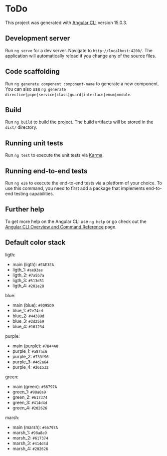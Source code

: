 # ToDo

This project was generated with [Angular CLI](https://github.com/angular/angular-cli) version 15.0.3.

## Development server

Run `ng serve` for a dev server. Navigate to `http://localhost:4200/`. The application will automatically reload if you change any of the source files.

## Code scaffolding

Run `ng generate component component-name` to generate a new component. You can also use `ng generate directive|pipe|service|class|guard|interface|enum|module`.

## Build

Run `ng build` to build the project. The build artifacts will be stored in the `dist/` directory.

## Running unit tests

Run `ng test` to execute the unit tests via [Karma](https://karma-runner.github.io).

## Running end-to-end tests

Run `ng e2e` to execute the end-to-end tests via a platform of your choice. To use this command, you need to first add a package that implements end-to-end testing capabilities.

## Further help

To get more help on the Angular CLI use `ng help` or go check out the [Angular CLI Overview and Command Reference](https://angular.io/cli) page.


## Default color stack

ligth:
 - main (ligth): `#EAE3EA`
 - ligth_1: `#ae93ae`
 - ligth_2: `#7a5b7a`
 - ligth_3: `#513d51`
 - ligth_4: `#281e28`

blue:
- main (blue): `#9D95D9`
- blue_1: `#7e74cd`
- blue_2: `#44389d`
- blue_3: `#2d2569`
- blue_4: `#161234`

purple:
- main (purple): `#7B44A0`
- purple_1: `#a87ac6`
- purple_2: `#733f96`
- purple_3: `#4d2a64`
- purple_4: `#261532`

green:
- main (green): `#66797A`
- green_1: `#98a8a9`
- green_2: `#617374`
- green_3: `#414d4d`
- green_4: `#202626`

marsh:
- main (marsh): `#66797A`
- marsh_1: `#98a8a9`
- marsh_2: `#617374`
- marsh_3: `#414d4d`
- marsh_4: `#202626`
